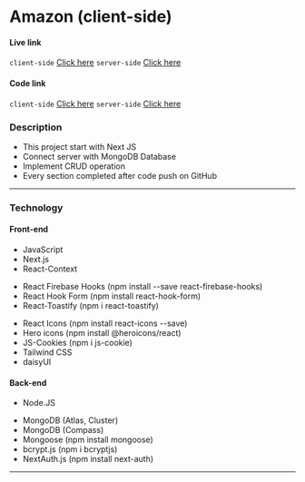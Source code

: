 # Amazon (client-side)

#### Live link

`client-side` [Click here]()
`server-side` [Click here]()

#### Code link

`client-side` [Click here](https://github.com/nurulcse7/next-tailwind-amazon-client)
`server-side` [Click here](https://github.com/nurulcse7/next-tailwind-amazon-server)

### Description

- This project start with Next JS
- Connect server with MongoDB Database
- Implement CRUD operation
- Every section completed after code push on GitHub

---

### Technology

#### Front-end

- JavaScript
- Next.js
- React-Context
<!-- - React Router Dom (npm install react-router-dom) -->
- React Firebase Hooks (npm install --save react-firebase-hooks)
- React Hook Form (npm install react-hook-form)
- React-Toastify (npm i react-toastify)
<!-- - React-hot-toast (npm install react-hot-toast) -->
- React Icons (npm install react-icons --save)
- Hero icons (npm install @heroicons/react)
- JS-Cookies (npm i js-cookie)
- Tailwind CSS
- daisyUI

#### Back-end

- Node.JS
<!-- - Express.JS -->
<!-- - Middleware with Cors -->
<!-- - dotenv -->
- MongoDB (Atlas, Cluster)
- MongoDB (Compass)
- Mongoose (npm install mongoose)
- bcrypt.js (npm i bcryptjs)
- NextAuth.js (npm install next-auth)
<!-- - JWT (JSON Web Token) -->
<!-- - Deploy in Vercel (Back-end) -->

---


<!-- 
This is a [Next.js](https://nextjs.org/) project bootstrapped with [`create-next-app`](https://github.com/vercel/next.js/tree/canary/packages/create-next-app).

## Getting Started

First, run the development server:

```bash
npm run dev
# or
yarn dev
```

Open [http://localhost:3000](http://localhost:3000) with your browser to see the result.

You can start editing the page by modifying `pages/index.js`. The page auto-updates as you edit the file.

[API routes](https://nextjs.org/docs/api-routes/introduction) can be accessed on [http://localhost:3000/api/hello](http://localhost:3000/api/hello). This endpoint can be edited in `pages/api/hello.js`.

The `pages/api` directory is mapped to `/api/*`. Files in this directory are treated as [API routes](https://nextjs.org/docs/api-routes/introduction) instead of React pages.

## Learn More

To learn more about Next.js, take a look at the following resources:

- [Next.js Documentation](https://nextjs.org/docs) - learn about Next.js features and API.
- [Learn Next.js](https://nextjs.org/learn) - an interactive Next.js tutorial.

You can check out [the Next.js GitHub repository](https://github.com/vercel/next.js/) - your feedback and contributions are welcome!

## Deploy on Vercel

The easiest way to deploy your Next.js app is to use the [Vercel Platform](https://vercel.com/new?utm_medium=default-template&filter=next.js&utm_source=create-next-app&utm_campaign=create-next-app-readme) from the creators of Next.js.

Check out our [Next.js deployment documentation](https://nextjs.org/docs/deployment) for more details.

 -->